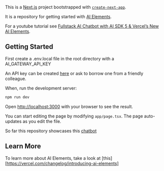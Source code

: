 This is a [Next.js](https://nextjs.org) project bootstrapped with [`create-next-app`](https://nextjs.org/docs/app/api-reference/cli/create-next-app).

It is a repository for getting started with [AI Elements](https://ai-sdk.dev/elements/overview).

For a youtube tutorial see [Fullstack AI Chatbot with AI SDK 5 & Vercel’s New AI Elements](https://www.youtube.com/watch?v=6lur_Yit4PM).

## Getting Started

First create a .env.local file in the root directory with a AI_GATEWAY_API_KEY 

An API key can be created [here](https://vercel.com/d?to=%2F%5Bteam%5D%2F%7E%2Fai%2Fapi-keys&title=Get%20your%20AI%20Gateway%20key)
or ask to borrow one from a friendly colleague.

When, run the development server:

```bash
npm run dev
```

Open [http://localhost:3000](http://localhost:3000) with your browser to see the result.

You can start editing the page by modifying `app/page.tsx`. The page auto-updates as you edit the file.

So far this repository showcases this [chatbot](https://ai-sdk.dev/elements/examples/chatbot)

## Learn More

To learn more about AI Elements, take a look at [this][https://vercel.com/changelog/introducing-ai-elements]

